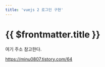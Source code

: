 ```yaml
---
title: 'vuejs 2 로그인 구현'
---
```


# {{ $frontmatter.title }}


여기 주소 참고한다.

https://minu0807.tistory.com/64